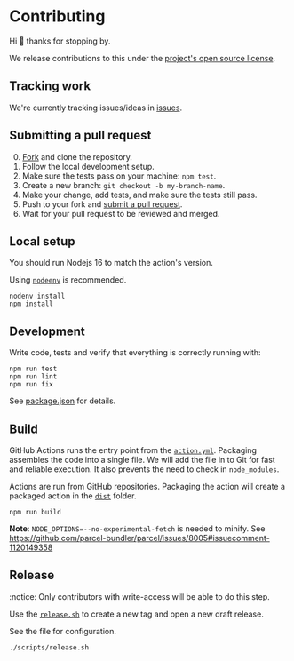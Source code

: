 # Contributing

Hi :wave: thanks for stopping by.

We release contributions to this under the [project's open source license](LICENSE.md).

## Tracking work

We're currently tracking issues/ideas in [issues](issues).

## Submitting a pull request

0. [Fork](fork) and clone the repository.
0. Follow the local development setup.
0. Make sure the tests pass on your machine: `npm test`.
0. Create a new branch: `git checkout -b my-branch-name`.
0. Make your change, add tests, and make sure the tests still pass.
0. Push to your fork and [submit a pull request](pr).
0. Wait for your pull request to be reviewed and merged.


## Local setup

You should run Nodejs 16 to match the action's version.

Using [`nodeenv`](https://github.com/nodenv/nodenv) is recommended.

```shell
nodenv install
npm install
```

## Development

Write code, tests and verify that everything is correctly running with:

```
npm run test
npm run lint
npm run fix
```

See [package.json](./package.json) for details.

## Build

GitHub Actions runs the entry point from the [`action.yml`](./action.yml). Packaging assembles the code into a single file. We will add the file in to Git for fast and reliable execution. It also prevents the need to check in `node_modules`.

Actions are run from GitHub repositories. Packaging the action will create a packaged action in the [`dist`](./dist) folder.

```shell
npm run build
```

**Note**: `NODE_OPTIONS=--no-experimental-fetch` is needed to minify. See https://github.com/parcel-bundler/parcel/issues/8005#issuecomment-1120149358

## Release

:notice: Only contributors with write-access will be able to do this step.

Use the [`release.sh`](./scripts/release.sh) to create a new tag and open a new draft release.

See the file for configuration.

```shell
./scripts/release.sh
```

